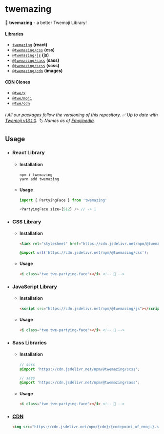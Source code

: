 # twemazing

🧸 **twemazing** - a better Twemoji Library!

#### Libraries

- [`twemazing`](https://www.npmjs.com/package/twemazing) **(react)**
- [`@twemazing/css`](https://www.npmjs.com/package/@twemazing/css) **(css)**
- [`@twemazing/js`](https://www.npmjs.com/package/@twemazing/js) **(js)**
- [`@twemazing/sass`](https://www.npmjs.com/package/@twemazing/sass) **(sass)**
- [`@twemazing/scss`](https://www.npmjs.com/package/@twemazing/scss) **(scss)**
- [`@twemazing/cdn`](https://www.npmjs.com/package/@twemazing/cdn) **(images)**

#### CDN Clones

- [`@twe/x`](https://www.npmjs.com/package/@twe/x)
- [`@twe/moji`](https://www.npmjs.com/package/@twe/moji)
- [`@twe/cdn`](https://www.npmjs.com/package/@twe/cdn)

###### ℹ️ All our packages follow the versioning of this repository. ✅ Up to date with [Twemoji v13.1.0](https://twemoji.twitter.com). 🏷️ Names as of [Emojipedia](https://emojipedia.org/emoji).

## Usage

- ### React Library

  - #### Installation
    ```sh-session
    npm i twemazing
    yarn add twemazing
    ```
    
  - #### Usage
    ```js
    import { PartyingFace } from 'twemazing'
    
    <PartyingFace size={512} /> // -> 🥳
    ```
  
- ### CSS Library

  - #### Installation
    ```html
    <link rel="stylesheet" href="https://cdn.jsdelivr.net/npm/@twemazing/css">
    ```
    ```css
    @import url('https://cdn.jsdelivr.net/npm/@twemazing/css');
    ```

  - #### Usage
    ```html
    <i class="twe twe-partying-face"></i> <!-- 🥳 -->
    ```
    
- ### JavaScript Library
  - #### Installation
    ```html
    <script src="https://cdn.jsdelivr.net/npm/@twemazing/js"></script>
    ```
    
  - #### Usage
    ```html
    <i class="twe twe-partying-face"></i> <!-- 🥳 -->
    ```
    
- ### Sass Libraries
  - #### Installation
    ```scss
    // scss
    @import 'https://cdn.jsdelivr.net/npm/@twemazing/scss';
    
    // sass
    @import 'https://cdn.jsdelivr.net/npm/@twemazing/sass';
    ```
    
  - #### Usage
    ```html
    <i class="twe twe-partying-face"></i> <!-- 🥳 -->
    ```
- ### [CDN](#cdn-clones)

  ```html
  <img src="https://cdn.jsdelivr.net/npm/{cdn}/{codepoint_of_emoji}.svg" alt="error" />
  ```
